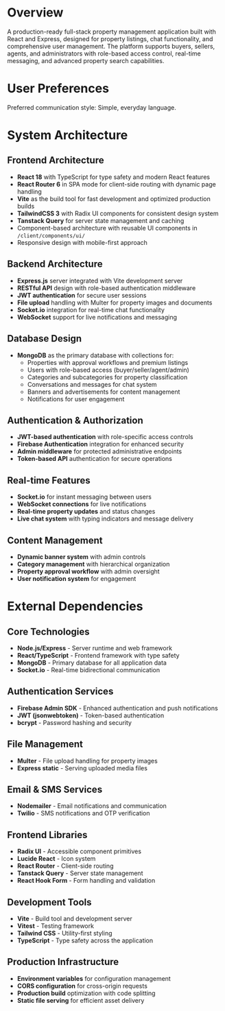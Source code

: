 # Overview

A production-ready full-stack property management application built with React and Express, designed for property listings, chat functionality, and comprehensive user management. The platform supports buyers, sellers, agents, and administrators with role-based access control, real-time messaging, and advanced property search capabilities.

# User Preferences

Preferred communication style: Simple, everyday language.

# System Architecture

## Frontend Architecture
- **React 18** with TypeScript for type safety and modern React features
- **React Router 6** in SPA mode for client-side routing with dynamic page handling
- **Vite** as the build tool for fast development and optimized production builds
- **TailwindCSS 3** with Radix UI components for consistent design system
- **Tanstack Query** for server state management and caching
- Component-based architecture with reusable UI components in `/client/components/ui/`
- Responsive design with mobile-first approach

## Backend Architecture
- **Express.js** server integrated with Vite development server
- **RESTful API** design with role-based authentication middleware
- **JWT authentication** for secure user sessions
- **File upload** handling with Multer for property images and documents
- **Socket.io** integration for real-time chat functionality
- **WebSocket** support for live notifications and messaging

## Database Design
- **MongoDB** as the primary database with collections for:
  - Properties with approval workflows and premium listings
  - Users with role-based access (buyer/seller/agent/admin)
  - Categories and subcategories for property classification
  - Conversations and messages for chat system
  - Banners and advertisements for content management
  - Notifications for user engagement

## Authentication & Authorization
- **JWT-based authentication** with role-specific access controls
- **Firebase Authentication** integration for enhanced security
- **Admin middleware** for protected administrative endpoints
- **Token-based API** authentication for secure operations

## Real-time Features
- **Socket.io** for instant messaging between users
- **WebSocket connections** for live notifications
- **Real-time property updates** and status changes
- **Live chat system** with typing indicators and message delivery

## Content Management
- **Dynamic banner system** with admin controls
- **Category management** with hierarchical organization
- **Property approval workflow** with admin oversight
- **User notification system** for engagement

# External Dependencies

## Core Technologies
- **Node.js/Express** - Server runtime and web framework
- **React/TypeScript** - Frontend framework with type safety
- **MongoDB** - Primary database for all application data
- **Socket.io** - Real-time bidirectional communication

## Authentication Services
- **Firebase Admin SDK** - Enhanced authentication and push notifications
- **JWT (jsonwebtoken)** - Token-based authentication
- **bcrypt** - Password hashing and security

## File Management
- **Multer** - File upload handling for property images
- **Express static** - Serving uploaded media files

## Email & SMS Services
- **Nodemailer** - Email notifications and communication
- **Twilio** - SMS notifications and OTP verification

## Frontend Libraries
- **Radix UI** - Accessible component primitives
- **Lucide React** - Icon system
- **React Router** - Client-side routing
- **Tanstack Query** - Server state management
- **React Hook Form** - Form handling and validation

## Development Tools
- **Vite** - Build tool and development server
- **Vitest** - Testing framework
- **Tailwind CSS** - Utility-first styling
- **TypeScript** - Type safety across the application

## Production Infrastructure
- **Environment variables** for configuration management
- **CORS configuration** for cross-origin requests
- **Production build** optimization with code splitting
- **Static file serving** for efficient asset delivery